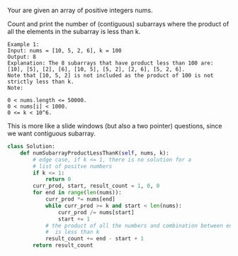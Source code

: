 Your are given an array of positive integers nums.

Count and print the number of (contiguous) subarrays where the product of all the elements in the subarray is less than k.
```
Example 1:
Input: nums = [10, 5, 2, 6], k = 100
Output: 8
Explanation: The 8 subarrays that have product less than 100 are: [10], [5], [2], [6], [10, 5], [5, 2], [2, 6], [5, 2, 6].
Note that [10, 5, 2] is not included as the product of 100 is not strictly less than k.
Note:

0 < nums.length <= 50000.
0 < nums[i] < 1000.
0 <= k < 10^6.
```

This is more like a slide windows (but also  a two pointer) questions,  since we want contiguous subarray.  

```python
class Solution:
    def numSubarrayProductLessThanK(self, nums, k):
        # edge case, if k <= 1, there is no solution for a 
        # list of positve numbers
        if k <= 1:
            return 0 
        curr_prod, start, result_count = 1, 0, 0
        for end in range(len(nums)):
            curr_prod *= nums[end] 
            while curr_prod >= k and start < len(nums):
                curr_prod /= nums[start]
                start += 1
            # the product of all the numbers and combination between end and start
            #  is less than k
            result_count += end - start + 1
        return result_count
```


